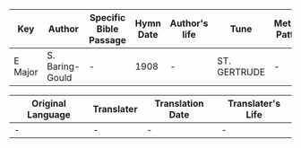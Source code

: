 Key | Author   | Specific Bible Passage     |Hymn Date |Author's life |Tune |Metrical Pattern   |Composer/Source
-- | --------- | ---------------------------|----------|--------------|-----|-------------------|-------------  
E Major |S. Baring-Gould |- |1908 |- |ST. GERTRUDE |- |Sir Arthur Sullivan

Original Language | Translater | Translation Date   | Translater's Life  
----------------- | --------- | --------------------|-------------     
\- |- |- |-
